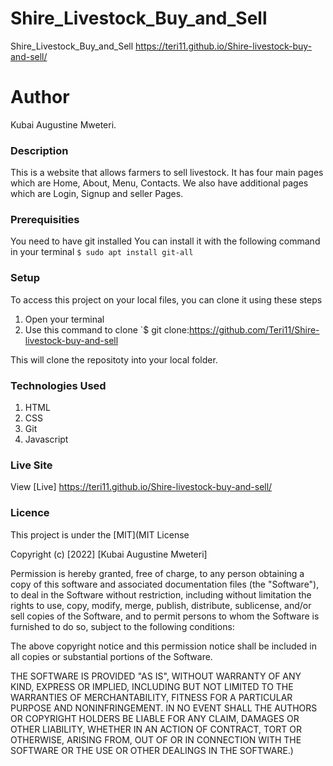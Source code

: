 # Shire_Livestock_Buy_and_Sell
 Shire_Livestock_Buy_and_Sell  https://teri11.github.io/Shire-livestock-buy-and-sell/

 # Author
 Kubai Augustine Mweteri.
### Description
This is a website that allows farmers to sell livestock. It has four main pages which are Home, About, Menu, Contacts.
We also have additional pages which are Login, Signup and seller Pages.
### Prerequisities
You need to have git installed
You can install it with the following command in your terminal
`$ sudo apt install git-all`
### Setup
To access this project on your local files, you can clone it using these steps
1. Open your terminal<br>
2. Use this command to clone `$ git clone:https://github.com/Teri11/Shire-livestock-buy-and-sell

This will clone the repositoty into your local folder.
### Technologies Used
1. HTML
2. CSS
3. Git
4. Javascript
### Live Site
View [Live]  https://teri11.github.io/Shire-livestock-buy-and-sell/

### Licence
This project is under the  [MIT](MIT License

Copyright (c) [2022] [Kubai Augustine Mweteri]

Permission is hereby granted, free of charge, to any person obtaining a copy
of this software and associated documentation files (the "Software"), to deal
in the Software without restriction, including without limitation the rights
to use, copy, modify, merge, publish, distribute, sublicense, and/or sell
copies of the Software, and to permit persons to whom the Software is
furnished to do so, subject to the following conditions:

The above copyright notice and this permission notice shall be included in all
copies or substantial portions of the Software.

THE SOFTWARE IS PROVIDED "AS IS", WITHOUT WARRANTY OF ANY KIND, EXPRESS OR
IMPLIED, INCLUDING BUT NOT LIMITED TO THE WARRANTIES OF MERCHANTABILITY,
FITNESS FOR A PARTICULAR PURPOSE AND NONINFRINGEMENT. IN NO EVENT SHALL THE
AUTHORS OR COPYRIGHT HOLDERS BE LIABLE FOR ANY CLAIM, DAMAGES OR OTHER
LIABILITY, WHETHER IN AN ACTION OF CONTRACT, TORT OR OTHERWISE, ARISING FROM,
OUT OF OR IN CONNECTION WITH THE SOFTWARE OR THE USE OR OTHER DEALINGS IN THE
SOFTWARE.)
